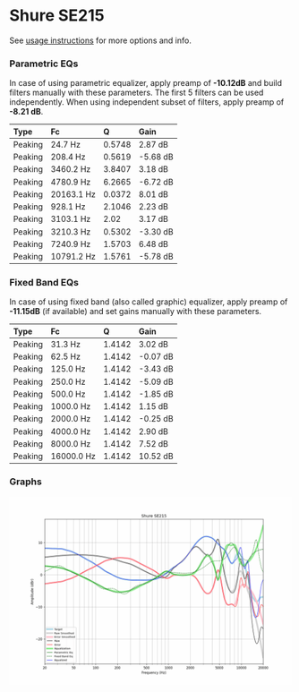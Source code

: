 # Shure SE215
See [usage instructions](https://github.com/jaakkopasanen/AutoEq#usage) for more options and info.

### Parametric EQs
In case of using parametric equalizer, apply preamp of **-10.12dB** and build filters manually
with these parameters. The first 5 filters can be used independently.
When using independent subset of filters, apply preamp of **-8.21 dB**.

| Type    | Fc         |      Q | Gain     |
|:--------|:-----------|:-------|:---------|
| Peaking | 24.7 Hz    | 0.5748 | 2.87 dB  |
| Peaking | 208.4 Hz   | 0.5619 | -5.68 dB |
| Peaking | 3460.2 Hz  | 3.8407 | 3.18 dB  |
| Peaking | 4780.9 Hz  | 6.2665 | -6.72 dB |
| Peaking | 20163.1 Hz | 0.0372 | 8.01 dB  |
| Peaking | 928.1 Hz   | 2.1046 | 2.23 dB  |
| Peaking | 3103.1 Hz  | 2.02   | 3.17 dB  |
| Peaking | 3210.3 Hz  | 0.5302 | -3.30 dB |
| Peaking | 7240.9 Hz  | 1.5703 | 6.48 dB  |
| Peaking | 10791.2 Hz | 1.5761 | -5.78 dB |

### Fixed Band EQs
In case of using fixed band (also called graphic) equalizer, apply preamp of **-11.15dB**
(if available) and set gains manually with these parameters.

| Type    | Fc         |      Q | Gain     |
|:--------|:-----------|:-------|:---------|
| Peaking | 31.3 Hz    | 1.4142 | 3.02 dB  |
| Peaking | 62.5 Hz    | 1.4142 | -0.07 dB |
| Peaking | 125.0 Hz   | 1.4142 | -3.43 dB |
| Peaking | 250.0 Hz   | 1.4142 | -5.09 dB |
| Peaking | 500.0 Hz   | 1.4142 | -1.85 dB |
| Peaking | 1000.0 Hz  | 1.4142 | 1.15 dB  |
| Peaking | 2000.0 Hz  | 1.4142 | -0.25 dB |
| Peaking | 4000.0 Hz  | 1.4142 | 2.90 dB  |
| Peaking | 8000.0 Hz  | 1.4142 | 7.52 dB  |
| Peaking | 16000.0 Hz | 1.4142 | 10.52 dB |

### Graphs
![](./Shure%20SE215.png)